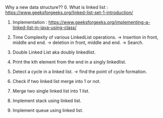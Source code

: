 
   Why a new data structure??
0. What is linked list : https://www.geeksforgeeks.org/linked-list-set-1-introduction/
1. Implementation : https://www.geeksforgeeks.org/implementing-a-linked-list-in-java-using-class/
2. Time Complexity of various LinkedList operations.
    -> Insertion in front, middle and end.
    -> deletion in front, middle and end.
    -> Search.
3. Double Linked List aka doubly linkedlist.


4. Print the kth element from the end in a singly linkedlist.
5. Detect a cycle in a linked list.
  -> find the point of cycle formation.
6. Check if two linked list merge into 1 or not.
7. Merge two single linked list into 1 list.
8. Implement stack using linked list.
9. Implement queue using linked list. 

